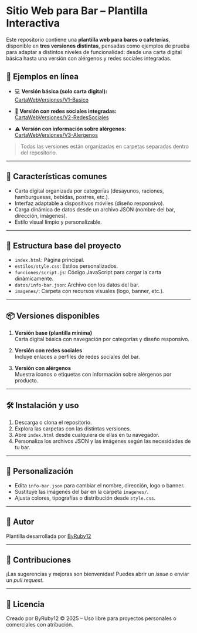 # Sitio Web para Bar – Plantilla Interactiva

Este repositorio contiene una **plantilla web para bares o cafeterías**, disponible en **tres versiones distintas**, pensadas como ejemplos de prueba para adaptar a distintos niveles de funcionalidad: desde una carta digital básica hasta una versión con alérgenos y redes sociales integradas.

## 🔗 Ejemplos en línea

- 💻 **Versión básica (solo carta digital):**  
  [CartaWebVersiones/V1-Basico](https://byruby12.github.io/CartaWebVersiones/V1-Basico/)
  
- 📱 **Versión con redes sociales integradas:**  
  [CartaWebVersiones/V2-RedesSociales](https://byruby12.github.io/CartaWebVersiones/V2-RedesSociales/)
  
- ⚠️ **Versión con información sobre alérgenos:**  
  [CartaWebVersiones/V3-Alergenos](https://byruby12.github.io/CartaWebVersiones/V3-Alergenos/)

> Todas las versiones están organizadas en carpetas separadas dentro del repositorio.

---

## 🚀 Características comunes

- Carta digital organizada por categorías (desayunos, raciones, hamburguesas, bebidas, postres, etc.).
- Interfaz adaptable a dispositivos móviles (diseño responsivo).
- Carga dinámica de datos desde un archivo JSON (nombre del bar, dirección, imágenes).
- Estilo visual limpio y personalizable.

---

## 📁 Estructura base del proyecto

- `index.html`: Página principal.
- `estilos/style.css`: Estilos personalizados.
- `funciones/script.js`: Código JavaScript para cargar la carta dinámicamente.
- `datos/info-bar.json`: Archivo con los datos del bar.
- `imagenes/`: Carpeta con recursos visuales (logo, banner, etc.).

---

## 📦 Versiones disponibles

1. **Versión base (plantilla mínima)**  
   Carta digital básica con navegación por categorías y diseño responsivo.

2. **Versión con redes sociales**  
   Incluye enlaces a perfiles de redes sociales del bar.

3. **Versión con alérgenos**  
   Muestra iconos o etiquetas con información sobre alérgenos por producto.

---

## 🛠️ Instalación y uso

1. Descarga o clona el repositorio.
2. Explora las carpetas con las distintas versiones.
3. Abre `index.html` desde cualquiera de ellas en tu navegador.
4. Personaliza los archivos JSON y las imágenes según las necesidades de tu bar.

---

## 🎨 Personalización

- Edita `info-bar.json` para cambiar el nombre, dirección, logo o banner.
- Sustituye las imágenes del bar en la carpeta `imagenes/`.
- Ajusta colores, tipografías o distribución desde `style.css`.

---

## 👤 Autor

Plantilla desarrollada por [ByRuby12](https://github.com/ByRuby12)

---

## 🤝 Contribuciones

¡Las sugerencias y mejoras son bienvenidas! Puedes abrir un _issue_ o enviar un _pull request_.

---

## 📄 Licencia

Creado por ByRuby12 © 2025 – Uso libre para proyectos personales o comerciales con atribución.
